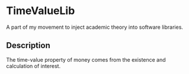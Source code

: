 # TimeValueLib

A part of my movement to inject academic theory into software libraries.

## Description

The time-value property of money comes from the existence and calculation of interest.
